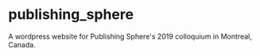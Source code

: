 # publishing_sphere

A wordpress website for Publishing Sphere's 2019 colloquium in Montreal, Canada.
